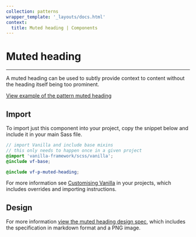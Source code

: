 ```yaml
---
collection: patterns
wrapper_template: '_layouts/docs.html'
context:
  title: Muted heading | Components
---
```


# Muted heading

<hr>

A muted heading can be used to subtly provide context to content without the heading itself being too prominent.

<div class="embedded-example"><a href="/docs/examples/patterns/headings/muted/" class="js-example">
View example of the pattern muted heading
</a></div>

## Import

To import just this component into your project, copy the snippet below and include it in your main Sass file.

```scss
// import Vanilla and include base mixins
// this only needs to happen once in a given project
@import 'vanilla-framework/scss/vanilla';
@include vf-base;

@include vf-p-muted-heading;
```

For more information see [Customising Vanilla](/docs/customising-vanilla/) in your projects, which includes overrides and importing instructions.

## Design

For more information [view the muted heading design spec](https://github.com/ubuntudesign/vanilla-design/tree/master/Muted%20heading), which includes the specification in markdown format and a PNG image.
